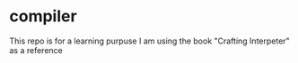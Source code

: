 # compiler

This repo is for a learning purpuse
I am using the book "Crafting Interpeter" as a reference

